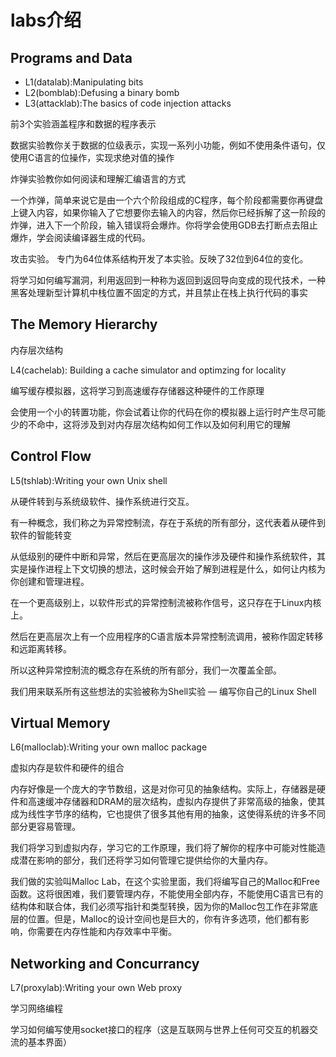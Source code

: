 # labs介绍

## Programs and Data

- L1(datalab):Manipulating bits
- L2(bomblab):Defusing a binary bomb
- L3(attacklab):The basics of code injection attacks

前3个实验涵盖程序和数据的程序表示

数据实验教你关于数据的位级表示，实现一系列小功能，例如不使用条件语句，仅使用C语言的位操作，实现求绝对值的操作

炸弹实验教你如何阅读和理解汇编语言的方式

一个炸弹，简单来说它是由一个六个阶段组成的C程序，每个阶段都需要你再键盘上键入内容，如果你输入了它想要你去输入的内容，然后你已经拆解了这一阶段的炸弹，进入下一个阶段，输入错误将会爆炸。你将学会使用GDB去打断点去阻止爆炸，学会阅读编译器生成的代码。

攻击实验。 专门为64位体系结构开发了本实验。反映了32位到64位的变化。

将学习如何编写漏洞，利用返回到一种称为返回到返回导向变成的现代技术，一种黑客处理新型计算机中栈位置不固定的方式，并且禁止在栈上执行代码的事实



## The Memory Hierarchy

内存层次结构

L4(cachelab): Building a cache simulator and optimzing for locality

编写缓存模拟器，这将学习到高速缓存存储器这种硬件的工作原理

会使用一个小的转置功能，你会试着让你的代码在你的模拟器上运行时产生尽可能少的不命中，这将涉及到对内存层次结构如何工作以及如何利用它的理解



## Control Flow

L5(tshlab):Writing your own Unix shell

从硬件转到与系统级软件、操作系统进行交互。

有一种概念，我们称之为异常控制流，存在于系统的所有部分，这代表着从硬件到软件的智能转变

从低级别的硬件中断和异常，然后在更高层次的操作涉及硬件和操作系统软件，其实是操作进程上下文切换的想法，这时候会开始了解到进程是什么，如何让内核为你创建和管理进程。

在一个更高级别上，以软件形式的异常控制流被称作信号，这只存在于Linux内核上。

然后在更高层次上有一个应用程序的C语言版本异常控制流调用，被称作固定转移和远距离转移。

所以这种异常控制流的概念存在系统的所有部分，我们一次覆盖全部。

我们用来联系所有这些想法的实验被称为Shell实验 — 编写你自己的Linux Shell



## Virtual Memory

L6(malloclab):Writing your own malloc package

虚拟内存是软件和硬件的组合

内存好像是一个庞大的字节数组，这是对你可见的抽象结构。实际上，存储器是硬件和高速缓冲存储器和DRAM的层次结构，虚拟内存提供了非常高级的抽象，使其成为线性字节序的结构，它也提供了很多其他有用的抽象，这使得系统的许多不同部分更容易管理。

我们将学习到虚拟内存，学习它的工作原理，我们将了解你的程序中可能对性能造成潜在影响的部分，我们还将学习如何管理它提供给你的大量内存。

我们做的实验叫Malloc Lab，在这个实验里面，我们将编写自己的Malloc和Free函数。这将很困难，我们要管理内存，不能使用全部内存，不能使用C语言已有的结构体和联合体，我们必须写指针和类型转换，因为你的Malloc包工作在非常底层的位置。但是，Malloc的设计空间也是巨大的，你有许多选项，他们都有影响，你需要在内存性能和内存效率中平衡。



## Networking and Concurrancy

L7(proxylab):Writing your own Web proxy

学习网络编程

学习如何编写使用socket接口的程序（这是互联网与世界上任何可交互的机器交流的基本界面）